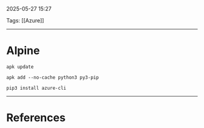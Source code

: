 2025-05-27 15:27

Tags: [[Azure]] 

---

# Alpine

```
apk update

apk add --no-cache python3 py3-pip

pip3 install azure-cli
```

---
# References